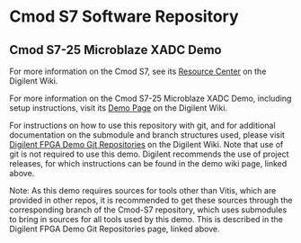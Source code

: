 # Cmod S7 Software Repository

## Cmod S7-25 Microblaze XADC Demo

For more information on the Cmod S7, see its [Resource Center](https://reference.digilentinc.com/reference/programmable-logic/cmod-s7/start) on the Digilent Wiki.

For more information on the Cmod S7-25 Microblaze XADC Demo, including setup instructions, visit its [Demo Page](https://reference.digilentinc.com/reference/programmable-logic/cmod-s7/xadc/staging) on the Digilent Wiki.

For instructions on how to use this repository with git, and for additional documentation on the submodule and branch structures used, please visit [Digilent FPGA Demo Git Repositories](https://reference.digilentinc.com/reference/programmable-logic/documents/git) on the Digilent Wiki. Note that use of git is not required to use this demo. Digilent recommends the use of project releases, for which instructions can be found in the demo wiki page, linked above.

Note: As this demo requires sources for tools other than Vitis, which are provided in other repos, it is recommended to get these sources through the corresponding branch of the Cmod-S7 repository, which uses submodules to bring in sources for all tools used by this demo. This is described in the Digilent FPGA Demo Git Repositories page, linked above.